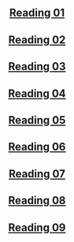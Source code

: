 ## [<center>Reading 01</center>](https://nuolong.github.io/hacker-blog/2021/02/07/reading01)
## [<center>Reading 02</center>](https://nuolong.github.io/hacker-blog/2021/02/14/reading02)
## [<center>Reading 03</center>](https://nuolong.github.io/hacker-blog/2021/02/20/reading03)
## [<center>Reading 04</center>](https://nuolong.github.io/hacker-blog/2021/03/07/reading04)
## [<center>Reading 05</center>](https://nuolong.github.io/hacker-blog/2021/03/13/reading05)
## [<center>Reading 06</center>](https://nuolong.github.io/hacker-blog/2021/03/21/reading06)
## [<center>Reading 07</center>](https://nuolong.github.io/hacker-blog/2021/04/03/reading07)
## [<center>Reading 08</center>](https://nuolong.github.io/hacker-blog/2021/04/10/reading08)
## [<center>Reading 09</center>](https://nuolong.github.io/hacker-blog/2021/04/17/reading09)

